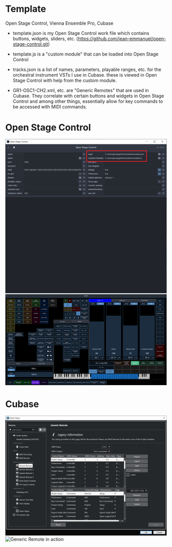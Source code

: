 # Template
Open Stage Control, Vienna Ensemble Pro, Cubase

- template.json is my Open Stage Control work file which contains buttons, widgets, sliders, etc. (https://github.com/jean-emmanuel/open-stage-control.git)

- template.js is a "custom module" that can be loaded into Open Stage Control

- tracks.json is a list of names, parameters, playable ranges, etc. for the orchestral instrument VSTs I use in Cubase. these is viewed in Open Stage Control with help from the custom module.

- GR1-OSC1-CH2.xml, etc. are "Generic Remotes" that are used in Cubase. They correlate with certain buttons and widgets in Open Stage Control and among other things, essentially allow for key commands to be accessed with MIDI commands.

# Open Stage Control
![the OSC launcher](./Images/osc-launcher.png)
![the OSC client with my work file loaded](./Images/template.png)

# Cubase
![Generic Remote loaded into Cubase](./Images/GR1-OSC1-CH2.png)
![Generic Remote in action](./Images/custom-module-in-action.gif)
